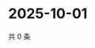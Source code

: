 # 2025-10-01

共 0 条

<!-- BEGIN ZHIHUVIDEO -->
<!-- 最后更新时间 Wed Oct 01 2025 16:15:41 GMT+0800 (China Standard Time) -->

<!-- END ZHIHUVIDEO -->
